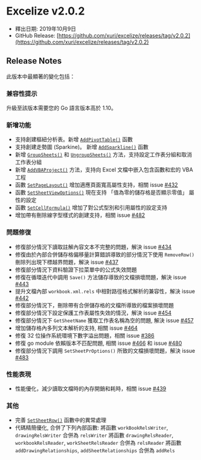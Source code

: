 # Excelize v2.0.2

* 釋出日期: 2019年10月9日
* GitHub Release: [https://github.com/xuri/excelize/releases/tag/v2.0.2](https://github.com/xuri/excelize/releases/tag/v2.0.2)

## Release Notes

此版本中最顯著的變化包括：

### 兼容性提示

升級至該版本需要您的 Go 語言版本高於 1.10。

### 新增功能

* 支持創建樞紐分析表。新增 [`AddPivotTable()`](https://pkg.go.dev/github.com/360EntSecGroup-Skylar/excelize/v2@v2.0.2#File.AddPivotTable) 函數
* 支持創建走勢圖 (Sparkine)。 新增 [`AddSparkline()`](https://pkg.go.dev/github.com/360EntSecGroup-Skylar/excelize/v2@v2.0.2#File.AddSparkline) 函數
* 新增 [`GroupSheets()`](https://pkg.go.dev/github.com/360EntSecGroup-Skylar/excelize/v2@v2.0.2#File.GroupSheets) 和 [`UngroupSheets()`](https://pkg.go.dev/github.com/360EntSecGroup-Skylar/excelize/v2@v2.0.2#File.UngroupSheets) 方法，支持設定工作表分組和取消工作表分組
* 新增 [`AddVBAProject()`](https://pkg.go.dev/github.com/360EntSecGroup-Skylar/excelize/v2@v2.0.2#File.AddVBAProject) 方法，支持向 Excel 文檔中嵌入包含函數和宏的 VBA 工程
* 函數 [`SetPageLayout()`](https://pkg.go.dev/github.com/360EntSecGroup-Skylar/excelize/v2@v2.0.2#File.SetPageLayout) 增加適應頁面寬高屬性支持，相關 issue [#432](https://github.com/xuri/excelize/issues/432)
* 函數 [`SetSheetViewOptions()`](https://pkg.go.dev/github.com/360EntSecGroup-Skylar/excelize/v2@v2.0.2#File.SetSheetViewOptions) 現在支持 「值為零的儲存格是否顯示零值」 屬性的設定
* 函數 [`SetCellFormula()`](https://pkg.go.dev/github.com/360EntSecGroup-Skylar/excelize/v2@v2.0.2#File.SetCellFormula) 增加了對公式型別和引用屬性的設定支持
* 增加帶有刪除線字型樣式的創建支持，相關 issue [#482](https://github.com/xuri/excelize/issues/482)

### 問題修復

* 修復部分情況下讀取註解內容文本不完整的問題，解決 issue [#434](https://github.com/xuri/excelize/issues/434)
* 修復由於內部合併儲存格偏移量計算錯誤導致的部分情況下使用 `RemoveRow()` 刪除列出現下標越界問題，解決 issue [#437](https://github.com/xuri/excelize/issues/437)
* 修復部分情況下資料驗證下拉菜單中的公式失效問題
* 修復在循環迭代中調用 `Save()` 方法儲存導致的文檔損壞問題，解決 issue [#443](https://github.com/xuri/excelize/issues/443)
* 提升文檔內部 `workbook.xml.rels` 中相對路徑格式解析的兼容性，解決 issue [#442](https://github.com/xuri/excelize/issues/442)
* 修復部分情況下，刪除帶有合併儲存格的文檔所導致的檔案損壞問題
* 修復部分情況下設定保護工作表屬性失效的情況，解決 issue [#454](https://github.com/xuri/excelize/issues/454)
* 修復部分情況下 `GetSheetName` 獲取工作表名稱為空的問題, 解決 issue [#457](https://github.com/xuri/excelize/issues/457)
* 增加儲存格內多列文本解析的支持, 相關 issue [#464](https://github.com/xuri/excelize/issues/464)
* 修復 32 位操作系統環境下數字溢出問題，相關 issue [#386](https://github.com/xuri/excelize/issues/386)
* 修復 go module 依賴版本不匹配問題, 相關 issue [#466](https://github.com/xuri/excelize/issues/466) 和 issue [#480](https://github.com/xuri/excelize/issues/480)
* 修復部分情況下調用 `SetSheetPrOptions()` 所致的文檔損壞問題，解決 issue [#483](https://github.com/xuri/excelize/issues/483)

### 性能表現

* 性能優化，減少讀取文檔時的內存開銷和耗時，相關 issue [#439](https://github.com/xuri/excelize/issues/439)

### 其他

* 完善 [`SetSheetRow()`](https://pkg.go.dev/github.com/360EntSecGroup-Skylar/excelize/v2@v2.0.2#File.SetSheetRow) 函數中的異常處理
* 代碼精簡優化, 合併了下列內部函數:
將函數 `workBookRelsWriter`, `drawingRelsWriter` 合併為 `relsWriter`
將函數 `drawingRelsReader`, `workbookRelsReader`, `workSheetRelsReader` 合併為 `relsReader`
將函數 `addDrawingRelationships`, `addSheetRelationships` 合併為 `addRels`
